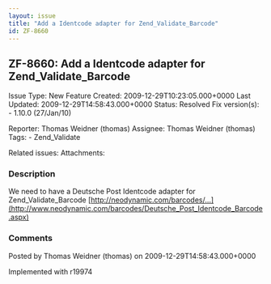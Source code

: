 ```yaml
---
layout: issue
title: "Add a Identcode adapter for Zend_Validate_Barcode"
id: ZF-8660
---
```


ZF-8660: Add a Identcode adapter for Zend\_Validate\_Barcode
------------------------------------------------------------

 Issue Type: New Feature Created: 2009-12-29T10:23:05.000+0000 Last Updated: 2009-12-29T14:58:43.000+0000 Status: Resolved Fix version(s): - 1.10.0 (27/Jan/10)
 
 Reporter:  Thomas Weidner (thomas)  Assignee:  Thomas Weidner (thomas)  Tags: - Zend\_Validate
 
 Related issues: 
 Attachments: 
### Description

We need to have a Deutsche Post Identcode adapter for Zend\_Validate\_Barcode [http://neodynamic.com/barcodes/…](http://www.neodynamic.com/barcodes/Deutsche_Post_Identcode_Barcode.aspx)

 

 

### Comments

Posted by Thomas Weidner (thomas) on 2009-12-29T14:58:43.000+0000

Implemented with r19974

 

 